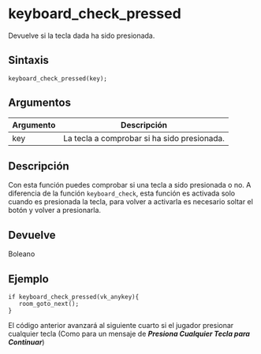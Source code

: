 # keyboard_check_pressed

Devuelve si la tecla dada ha sido presionada.

## Sintaxis

  
```gml  
keyboard_check_pressed(key);  
```  

## Argumentos

Argumento|Descripción|  
---|---|  
key|La tecla a comprobar si ha sido presionada.|  

## Descripción

Con esta función puedes comprobar si una tecla a sido presionada o no. A diferencia de la función `keyboard_check`, esta función es activada solo cuando es presionada la tecla, para volver a activarla es necesario soltar el botón y volver a presionarla.

## Devuelve

Boleano

## Ejemplo

  
```gml  
if keyboard_check_pressed(vk_anykey){  
   room_goto_next();  
}  
```  
El código anterior avanzará al siguiente cuarto si el jugador presionar cualquier tecla (Como para un mensaje de _**Presiona Cualquier Tecla para Continuar**_)